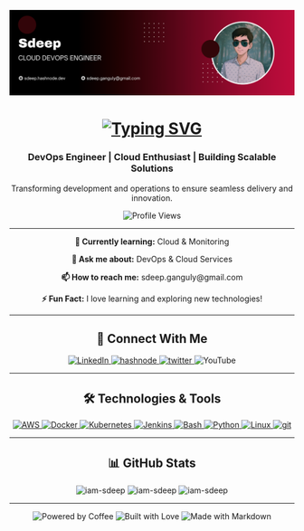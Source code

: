 <!-- Profile Header -->
![image](https://github.com/iam-sdeep/iam-sdeep/blob/b37700517fa7413176cacda8939e14c2b364e8e5/github_banner.png)  
<div align="center">
  <h1><a href="https://git.io/typing-svg"><img src="https://readme-typing-svg.demolab.com?font=Fira+Code&weight=500&size=28&pause=1000&color=0FF700&center=true&vCenter=true&width=1200&height=60&lines=Hi+%F0%9F%91%8B%2C+Explore+world+of+Cloud+%26+DevOps+;With+Sdeep%2C+Let's+connect!+" alt="Typing SVG" /></a></h1>

 <!-- <h1>👋 Hi, I'm Sdeep </h1> -->
  <h3>DevOps Engineer | Cloud Enthusiast | Building Scalable Solutions</h3>
  <p>Transforming development and operations to ensure seamless delivery and innovation.</p>
  
  <!-- Profile Views -->
  <img src="https://komarev.com/ghpvc/?username=iam-sdeep&label=Profile%20Views&color=blue&style=for-the-badge" alt="Profile Views" />
</div>

<hr>

<!-- About Section -->
<div align="center">
  <p><strong>🌱 Currently learning:</strong> Cloud & Monitoring</p>
  <p><strong>💬 Ask me about:</strong> DevOps & Cloud Services</p>
  <p><strong>📫 How to reach me:</strong> sdeep.ganguly@gmail.com</p>
  <p><strong>⚡ Fun Fact:</strong> I love learning and exploring new technologies!</p>
</div>

<hr>
<!--
Blog Posts Section
<h2 align="center">📝 Recent Blog Posts</h2>
<div align="center">
   Dynamic Blog Posts 
     BLOG-POST-LIST:START 
      [https://sdeep.hashnode.dev/](https://sdeep.hashnode.dev/devops-zero-to-hero-introduction-to-devops)
     BLOG-POST-LIST:END
</div> -->

<!-- <hr> -->

<!-- Connect Section -->
<h2 align="center">🔗 Connect With Me</h2>
<div align="center">
 <a href="https://www.linkedin.com/in/sdeep-gangopadhyay-b73736349/" target="_blank">
    <img src="https://img.icons8.com/color/48/000000/linkedin.png" alt="LinkedIn" />
  </a>
<!--  <a href="https://medium.com/" target="_blank"> -->
<!--    <img src="https://img.icons8.com/ios-filled/50/000000/medium-monogram.png" alt="Medium" />
  </a> -->
  <a href="https://sdeep.hashnode.dev/" target="_blank">
    <img src="https://img.icons8.com/color/48/hashnode.png" alt="hashnode" />
  </a>
  <a href="https://x.com/sdeep_tw" target="_blank">
    <img src="https://img.icons8.com/fluency/48/twitter.png" alt="twitter" />
  </a>
 <!-- <a href="" target="_blank"> -->
    <img src="https://img.icons8.com/color/48/000000/youtube-play.png" alt="YouTube" />
  </a>
</div>

<hr>

<!-- Skills Section -->
<h2 align="center">🛠️ Technologies & Tools</h2>
<div align="center">
  <a href="https://aws.amazon.com" target="_blank">
    <img src="https://img.icons8.com/color/48/000000/amazon-web-services.png" alt="AWS" />
  </a>
  <a href="https://www.docker.com" target="_blank">
    <img src="https://img.icons8.com/color/48/000000/docker.png" alt="Docker" />
  </a>
  <a href="https://kubernetes.io" target="_blank">
    <img src="https://img.icons8.com/color/48/000000/kubernetes.png" alt="Kubernetes" />
  </a>
  <a href="https://www.jenkins.io" target="_blank">
    <img src="https://img.icons8.com/color/48/000000/jenkins.png" alt="Jenkins" />
  </a>
  <a href="https://www.gnu.org/software/bash/" target="_blank">
    <img src="https://img.icons8.com/color/48/000000/console.png" alt="Bash" />
  </a>
  <a href="https://www.python.org" target="_blank">
    <img src="https://img.icons8.com/color/48/000000/python.png" alt="Python" />
  </a>
  <a href="https://www.linux.org/" target="_blank">
    <img src="https://img.icons8.com/color/48/000000/linux.png" alt="Linux" />
  </a>
  <a href="https://www.git-scm.com" target="_blank">
    <img src="https://img.icons8.com/color/48/git.png" alt="git" />
  </a>
</div>

<hr>

<h2 align="center">📊 GitHub Stats</h2>

<div align="center">
  <img align="center" src="https://github-readme-stats.vercel.app/api/top-langs?username=iam-sdeep&show_icons=true&locale=en&theme=radical" alt="iam-sdeep" width="420" /> 
  
  <img align="center" src="https://github-readme-stats.vercel.app/api?username=iam-sdeep&show_icons=true&locale=en&theme=radical" alt="iam-sdeep" width="420"/>
  
  <img align="center" src="https://github-readme-streak-stats.herokuapp.com/?user=Iam-sdeep&theme=radical" alt="iam-sdeep " width="425" />
  
</div>

<hr>

<!-- Footer Badges -->
<div align="center">
  <img src="https://forthebadge.com/images/badges/powered-by-coffee.svg" alt="Powered by Coffee" />
  <img src="https://forthebadge.com/images/badges/built-with-love.svg" alt="Built with Love" />
  <img src="https://forthebadge.com/images/badges/made-with-markdown.svg" alt="Made with Markdown" />
</div>
